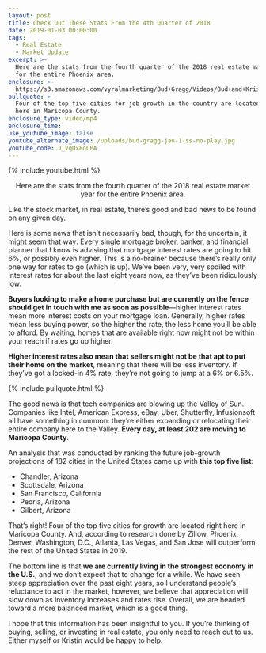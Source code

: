 ```yaml
---
layout: post
title: Check Out These Stats From the 4th Quarter of 2018
date: 2019-01-03 00:00:00
tags:
  - Real Estate
  - Market Update
excerpt: >-
  Here are the stats from the fourth quarter of the 2018 real estate market year
  for the entire Phoenix area.
enclosure: >-
  https://s3.amazonaws.com/vyralmarketing/Bud+Gragg/Videos/Bud+and+Kristin+Gragg+-+Check+Out+These+Stats+From+the+4th+Quarter+of+2018.mp4
pullquote: >-
  Four of the top five cities for job growth in the country are located right
  here in Maricopa County.
enclosure_type: video/mp4
enclosure_time:
use_youtube_image: false
youtube_alternate_image: /uploads/bud-gragg-jan-1-ss-no-play.jpg
youtube_code: J_VqOx8oCPA
---
```


{% include youtube.html %}

<center>Here are the stats from the fourth quarter of the 2018 real estate market year for the entire Phoenix area.</center>

Like the stock market, in real estate, there’s good and bad news to be found on any given day.

Here is some news that isn’t necessarily bad, though, for the uncertain, it might seem that way: Every single mortgage broker, banker, and financial planner that I know is advising that mortgage interest rates are going to hit 6%, or possibly even higher. This is a no-brainer because there’s really only one way for rates to go (which is up). We’ve been very, very spoiled with interest rates for about the last eight years now, as they’ve been ridiculously low.

**Buyers looking to make a home purchase but are currently on the fence should get in touch with me as soon as possible**—higher interest rates mean more interest costs on your mortgage loan. Generally, higher rates mean less buying power, so the higher the rate, the less home you’ll be able to afford. By waiting, homes that are available right now might not be within your reach if rates go up higher.

**Higher interest rates also mean that sellers might not be that apt to put their home on the market**, meaning that there will be less inventory. If they’ve got a locked-in 4% rate, they’re not going to jump at a 6% or 6.5%.

{% include pullquote.html %}

The good news is that tech companies are blowing up the Valley of Sun. Companies like Intel, American Express, eBay, Uber, Shutterfly, Infusionsoft all have something in common: they’re either expanding or relocating their entire company here to the Valley. **Every day, at least 202 are moving to Maricopa County**.

An analysis that was conducted by ranking the future job-growth projections of 182 cities in the United States came up with **this top five list**:

* Chandler, Arizona
* Scottsdale, Arizona
* San Francisco, California
* Peoria, Arizona
* Gilbert, Arizona

That’s right! Four of the top five cities for growth are located right here in Maricopa County. And, according to research done by Zillow, Phoenix, Denver, Washington, D.C., Atlanta, Las Vegas, and San Jose will outperform the rest of the United States in 2019.

The bottom line is that **we are currently living in the strongest economy in the U.S.**, and we don’t expect that to change for a while. We have seen steep appreciation over the past eight years, so I understand people’s reluctance to act in the market, however, we believe that appreciation will slow down as inventory increases and rates rise. Overall, we are headed toward a more balanced market, which is a good thing.

I hope that this information has been insightful to you. If you’re thinking of buying, selling, or investing in real estate, you only need to reach out to us. Either myself or Kristin would be happy to help.